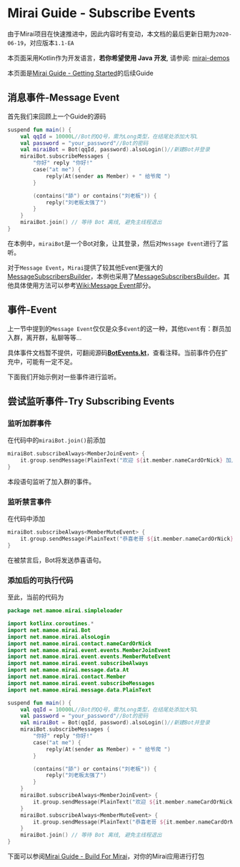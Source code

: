 # Mirai Guide - Subscribe Events

由于Mirai项目在快速推进中，因此内容时有变动，本文档的最后更新日期为`2020-06-19`，对应版本`1.1-EA`

本页面采用Kotlin作为开发语言，**若你希望使用 Java 开发**, 请参阅: [mirai-demos](https://github.com/project-mirai/mirai-demos/blob/master/mirai-demo-kotlin/src/main/java/demo/subscribe/SubscribeSamples.kt)

本页面是[Mirai Guide - Getting Started](/docs/guide_getting_started.md)的后续Guide

## 消息事件-Message Event

首先我们来回顾上一个Guide的源码

```kotlin
suspend fun main() {
    val qqId = 10000L//Bot的QQ号，需为Long类型，在结尾处添加大写L
    val password = "your_password"//Bot的密码
    val miraiBot = Bot(qqId, password).alsoLogin()//新建Bot并登录
    miraiBot.subscribeMessages {
        "你好" reply "你好!"
        case("at me") {
            reply(At(sender as Member) + " 给爷爬 ")
        }

        (contains("舔") or contains("刘老板")) {
            reply("刘老板太强了")
        }
    }
    miraiBot.join() // 等待 Bot 离线, 避免主线程退出
}
```

在本例中，`miraiBot`是一个Bot对象，让其登录，然后对`Message Event`进行了监听。

对于`Message Event`，`Mirai`提供了较其他Event更强大的[MessageSubscribersBuilder](https://github.com/mamoe/mirai/wiki/mirai-core/src/commonMain/kotlin/net.mamoe.mirai/event/MessageSubscribers.kt#L140)，本例也采用了[MessageSubscribersBuilder](https://github.com/mamoe/mirai/wiki/mirai-core/src/commonMain/kotlin/net.mamoe.mirai/event/MessageSubscribers.kt#L140)。其他具体使用方法可以参考[Wiki:Message Event](https://github.com/mamoe/mirai/wiki/Development-Guide---Kotlin#Message-Event)部分。

## 事件-Event

上一节中提到的`Message Event`仅仅是众多`Event`的这一种，其他`Event`有：群员加入群，离开群，私聊等等...

具体事件文档暂不提供，可翻阅源码[**BotEvents.kt**](https://github.com/mamoe/mirai/blob/master/mirai-core/src/commonMain/kotlin/net.mamoe.mirai/event/events/BotEvents.kt)，查看注释。当前事件仍在扩充中，可能有一定不足。

下面我们开始示例对一些事件进行监听。

## 尝试监听事件-Try Subscribing Events

### 监听加群事件

在代码中的`miraiBot.join()`前添加

```kotlin
miraiBot.subscribeAlways<MemberJoinEvent> {
    it.group.sendMessage(PlainText("欢迎 ${it.member.nameCardOrNick} 加入本群！"))
}
```

本段语句监听了加入群的事件。

### 监听禁言事件

在代码中添加

```kotlin
miraiBot.subscribeAlways<MemberMuteEvent> {
    it.group.sendMessage(PlainText("恭喜老哥 ${it.member.nameCardOrNick} 喜提禁言套餐一份"))
}
```

在被禁言后，Bot将发送恭喜语句。

### 添加后的可执行代码

至此，当前的代码为

```kotlin
package net.mamoe.mirai.simpleloader

import kotlinx.coroutines.*
import net.mamoe.mirai.Bot
import net.mamoe.mirai.alsoLogin
import net.mamoe.mirai.contact.nameCardOrNick
import net.mamoe.mirai.event.events.MemberJoinEvent
import net.mamoe.mirai.event.events.MemberMuteEvent
import net.mamoe.mirai.event.subscribeAlways
import net.mamoe.mirai.message.data.At
import net.mamoe.mirai.contact.Member
import net.mamoe.mirai.event.subscribeMessages
import net.mamoe.mirai.message.data.PlainText

suspend fun main() {
    val qqId = 10000L//Bot的QQ号，需为Long类型，在结尾处添加大写L
    val password = "your_password"//Bot的密码
    val miraiBot = Bot(qqId, password).alsoLogin()//新建Bot并登录
    miraiBot.subscribeMessages {
        "你好" reply "你好!"
        case("at me") {
            reply(At(sender as Member) + " 给爷爬 ")
        }

        (contains("舔") or contains("刘老板")) {
            reply("刘老板太强了")
        }
    }
    miraiBot.subscribeAlways<MemberJoinEvent> {
        it.group.sendMessage(PlainText("欢迎 ${it.member.nameCardOrNick} 加入本群！"))
    }
    miraiBot.subscribeAlways<MemberMuteEvent> {
        it.group.sendMessage(PlainText("恭喜老哥 ${it.member.nameCardOrNick} 喜提禁言套餐一份"))
    }
    miraiBot.join() // 等待 Bot 离线, 避免主线程退出
}
```

下面可以参阅[Mirai Guide - Build For Mirai](/docs/guide_build_for_mirai.md)，对你的Mirai应用进行打包
